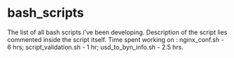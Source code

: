 # bash_scripts
The list of all bash scripts i've been developing.
Description of the script lies commented inside the script itself.
Time spent working on :
nginx_conf.sh - 6 hrs;
script_validation.sh - 1 hr;
usd_to_byn_info.sh - 2.5 hrs.
